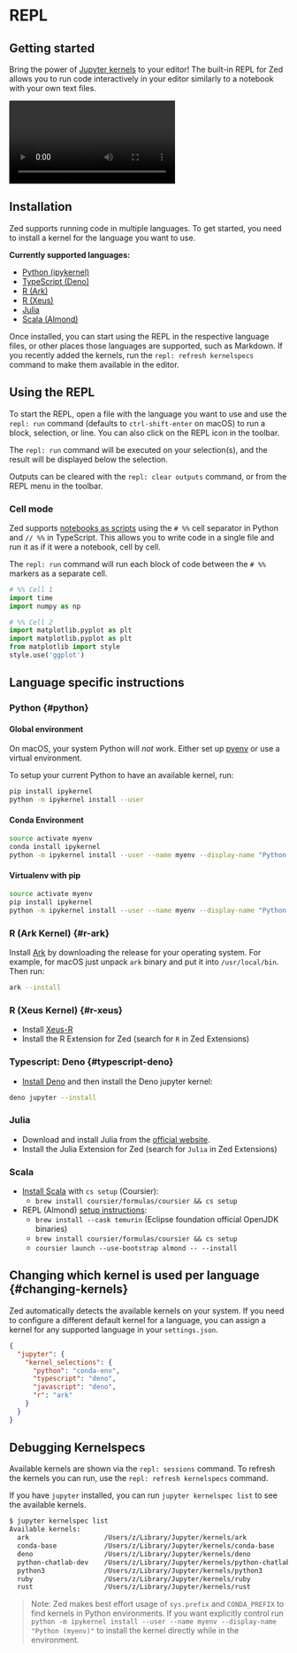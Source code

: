 # REPL

## Getting started

Bring the power of [Jupyter kernels](https://docs.jupyter.org/en/latest/projects/kernels.html) to your editor! The built-in REPL for Zed allows you to run code interactively in your editor similarly to a notebook with your own text files.

<figure style="width: 100%; margin: 0; overflow: hidden; border-top-left-radius: 2px; border-top-right-radius: 2px;">
    <video loop controls playsinline>
        <source
            src="https://customer-snccc0j9v3kfzkif.cloudflarestream.com/aec66e79f23d6d1a0bee5e388a3f17cc/downloads/default.mp4"
            type='video/webm; codecs="vp8.0, vorbis"'
        />
        <source
            src="https://customer-snccc0j9v3kfzkif.cloudflarestream.com/aec66e79f23d6d1a0bee5e388a3f17cc/downloads/default.mp4"
            type='video/mp4; codecs="avc1.4D401E, mp4a.40.2"'
        />
        <source
          src="https://zed.dev/img/post/repl/typescript-deno-kernel-markdown.png"
          type="image/png"
        />
    </video>
</figure>

## Installation

Zed supports running code in multiple languages. To get started, you need to install a kernel for the language you want to use.

**Currently supported languages:**

- [Python (ipykernel)](#python)
- [TypeScript (Deno)](#typescript-deno)
- [R (Ark)](#r-ark)
- [R (Xeus)](#r-xeus)
- [Julia](#julia)
- [Scala (Almond)](#scala)

Once installed, you can start using the REPL in the respective language files, or other places those languages are supported, such as Markdown. If you recently added the kernels, run the `repl: refresh kernelspecs` command to make them available in the editor.

## Using the REPL

To start the REPL, open a file with the language you want to use and use the `repl: run` command (defaults to `ctrl-shift-enter` on macOS) to run a block, selection, or line. You can also click on the REPL icon in the toolbar.

The `repl: run` command will be executed on your selection(s), and the result will be displayed below the selection.

Outputs can be cleared with the `repl: clear outputs` command, or from the REPL menu in the toolbar.

### Cell mode

Zed supports [notebooks as scripts](https://jupytext.readthedocs.io/en/latest/formats-scripts.html) using the `# %%` cell separator in Python and `// %%` in TypeScript. This allows you to write code in a single file and run it as if it were a notebook, cell by cell.

The `repl: run` command will run each block of code between the `# %%` markers as a separate cell.

```python
# %% Cell 1
import time
import numpy as np

# %% Cell 2
import matplotlib.pyplot as plt
import matplotlib.pyplot as plt
from matplotlib import style
style.use('ggplot')
```

## Language specific instructions

### Python {#python}

#### Global environment

<div class="warning">

On macOS, your system Python will _not_ work. Either set up [pyenv](https://github.com/pyenv/pyenv?tab=readme-ov-file#installation) or use a virtual environment.

</div>

To setup your current Python to have an available kernel, run:

```sh
pip install ipykernel
python -m ipykernel install --user
```

#### Conda Environment

```sh
source activate myenv
conda install ipykernel
python -m ipykernel install --user --name myenv --display-name "Python (myenv)"
```

#### Virtualenv with pip

```sh
source activate myenv
pip install ipykernel
python -m ipykernel install --user --name myenv --display-name "Python (myenv)"
```

### R (Ark Kernel) {#r-ark}

Install [Ark](https://github.com/posit-dev/ark/releases) by downloading the release for your operating system. For example, for macOS just unpack `ark` binary and put it into `/usr/local/bin`. Then run:

```sh
ark --install
```

### R (Xeus Kernel) {#r-xeus}

- Install [Xeus-R](https://github.com/jupyter-xeus/xeus-r)
- Install the R Extension for Zed (search for `R` in Zed Extensions)

<!--
TBD: Improve R REPL (Ark Kernel) instructions
-->

### Typescript: Deno {#typescript-deno}

- [Install Deno](https://docs.deno.com/runtime/manual/getting_started/installation/) and then install the Deno jupyter kernel:

```sh
deno jupyter --install
```

<!--
TBD: Improve R REPL (Ark Kernel) instructions
-->

### Julia

- Download and install Julia from the [official website](https://julialang.org/downloads/).
- Install the Julia Extension for Zed (search for `Julia` in Zed Extensions)

<!--
TBD: Improve Julia REPL instructions
-->

### Scala

- [Install Scala](https://www.scala-lang.org/download/) with `cs setup` (Coursier):
  - `brew install coursier/formulas/coursier && cs setup`
- REPL (Almond) [setup instructions](https://almond.sh/docs/quick-start-install):
  - `brew install --cask temurin` (Eclipse foundation official OpenJDK binaries)
  - `brew install coursier/formulas/coursier && cs setup`
  - `coursier launch --use-bootstrap almond -- --install`

## Changing which kernel is used per language {#changing-kernels}

Zed automatically detects the available kernels on your system. If you need to configure a different default kernel for a
language, you can assign a kernel for any supported language in your `settings.json`.

```json
{
  "jupyter": {
    "kernel_selections": {
      "python": "conda-env",
      "typescript": "deno",
      "javascript": "deno",
      "r": "ark"
    }
  }
}
```

## Debugging Kernelspecs

Available kernels are shown via the `repl: sessions` command. To refresh the kernels you can run, use the `repl: refresh kernelspecs` command.

If you have `jupyter` installed, you can run `jupyter kernelspec list` to see the available kernels.

```sh
$ jupyter kernelspec list
Available kernels:
  ark                   /Users/z/Library/Jupyter/kernels/ark
  conda-base            /Users/z/Library/Jupyter/kernels/conda-base
  deno                  /Users/z/Library/Jupyter/kernels/deno
  python-chatlab-dev    /Users/z/Library/Jupyter/kernels/python-chatlab-dev
  python3               /Users/z/Library/Jupyter/kernels/python3
  ruby                  /Users/z/Library/Jupyter/kernels/ruby
  rust                  /Users/z/Library/Jupyter/kernels/rust
```

> Note: Zed makes best effort usage of `sys.prefix` and `CONDA_PREFIX` to find kernels in Python environments. If you want explicitly control run `python -m ipykernel install --user --name myenv --display-name "Python (myenv)"` to install the kernel directly while in the environment.
